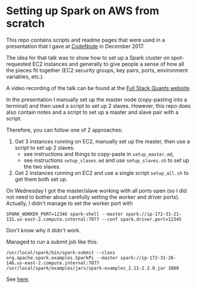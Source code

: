 Setting up Spark on AWS from scratch
====

This repo contains scripts and readme pages that were used in a presentation that I gave at [CodeNode](https://skillsmatter.com/contact-us) in December 2017.

The idea for that talk was to show how to set up a Spark cluster on spot-requested EC2 instances and generally to give people a sense of how all the pieces fit together (EC2 security groups, key pairs, ports, environment variables, etc.).

A video recording of the talk can be found at the [Full Stack Quants website](http://fullstackquants.org/meetings/).


In the presentation I manually set up the master node (copy-pasting into a
terminal) and then used a script to set up 2 slaves. However, this repo does
also contain notes and a script to set up a master and slave pair with a
script.

Therefore, you can follow one of 2 approaches:

1. Get 3 instances running on EC2, manually set up the master, then use a script to set up 2 slaves.
    - see instructions and things to copy-paste in `setup_master.md`,
    - see instructions `setup_slaves.md` and use `setup_slaves.sh` to set up
the two slaves.
2. Get 2 instances running on EC2 and use a single script `setup_all.sh` to get them both set up.


On Wednesday I got the master/slave working with all ports open (so I did not
need to bother about carefully setting the worker and driver ports). Actually,
I didn't manage to set the worker port with

    SPARK_WORKER_PORT=12346 spark-shell --master spark://ip-172-31-21-131.us-east-2.compute.internal:7077 --conf spark.driver.port=12345

Don't know why it didn't work.


Managed to run a submit job like this:

    /usr/local/spark/bin/spark-submit --class org.apache.spark.examples.SparkPi --master spark://ip-172-31-26-146.us-east-2.compute.internal:7077 /usr/local/spark/examples/jars/spark-examples_2.11-2.2.0.jar 1000

See [here](https://spark.apache.org/docs/latest/submitting-applications.html#launching-applications-with-spark-submit).

